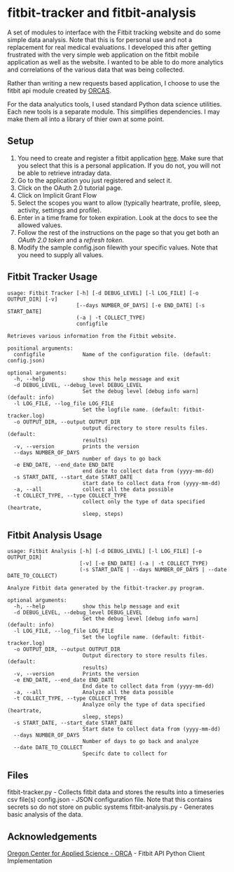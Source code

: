 # fitbit-tracker and fitbit-analysis
A set of modules to interface with the Fitbit tracking website and do some simple data analysis.  Note that this is for personal use and not a replacement for real medical evaluations.  I developed this after getting frustrated with the very simple web application on the fitbit mobile application as well as the website.  I wanted to be able to do more analytics and correlations of the various data that was being collected.  

Rather than writing a new requests based application, I choose to use the fitbit api module created by [ORCAS](https://github.com/orcasgit/python-fitbit).

For the data analyutics tools, I used standard Python data science utilities.  Each new tools is a separate module.  This simplifies dependencies.  I may make them all into a library of thier own at some point.

## Setup
1.  You need to create and register a fitbit application [here](https://dev.fitbit.com/apps/new).  Make sure that you select that this is a personal application.  If you do not, you will not be able to retrieve intraday data.
1.  Go to the application you just registered and select it.  
1.  Click on the OAuth 2.0 tutorial page.
1.  Click on Implicit Grant Flow
1.  Select the scopes you want to allow (typically heartrate, profile, sleep, activity, settings and profile).
1.  Enter in a time frame for token expiration.  Look at the docs to see the allowed values.
1.  Follow the rest of the instructions on the page so that you get both an *OAuth 2.0 token* and a *refresh token*.
1.  Modify the sample config.json filewith your specific values.  Note that you need to supply all values.

## Fitbit Tracker Usage 
```
usage: Fitbit Tracker [-h] [-d DEBUG_LEVEL] [-l LOG_FILE] [-o OUTPUT_DIR] [-v]
                      [--days NUMBER_OF_DAYS] [-e END_DATE] [-s START_DATE]
                      (-a | -t COLLECT_TYPE)
                      configfile

Retrieves various information from the Fitbit website.

positional arguments:
  configfile            Name of the configuration file. (default: config.json)

optional arguments:
  -h, --help            show this help message and exit
  -d DEBUG_LEVEL, --debug_level DEBUG_LEVEL
                        Set the debug level [debug info warn] (default: info)
  -l LOG_FILE, --log_file LOG_FILE
                        Set the logfile name. (default: fitbit-tracker.log)
  -o OUTPUT_DIR, --output OUTPUT_DIR
                        output directory to store results files. (default:
                        results)
  -v, --version         prints the version
  --days NUMBER_OF_DAYS
                        number of days to go back
  -e END_DATE, --end_date END_DATE
                        end date to collect data from (yyyy-mm-dd)
  -s START_DATE, --start_date START_DATE
                        start date to collect data from (yyyy-mm-dd)
  -a, --all             collect all the data possible
  -t COLLECT_TYPE, --type COLLECT_TYPE
                        collect only the type of data specified (heartrate,
                        sleep, steps)
```

## Fitbit Analysis Usage 
```
usage: Fitbit Analysis [-h] [-d DEBUG_LEVEL] [-l LOG_FILE] [-o OUTPUT_DIR]
                       [-v] [-e END_DATE] (-a | -t COLLECT_TYPE)
                       (-s START_DATE | --days NUMBER_OF_DAYS | --date DATE_TO_COLLECT)

Analyze Fitbit data generated by the fitbit-tracker.py program.

optional arguments:
  -h, --help            show this help message and exit
  -d DEBUG_LEVEL, --debug_level DEBUG_LEVEL
                        Set the debug level [debug info warn] (default: info)
  -l LOG_FILE, --log_file LOG_FILE
                        Set the logfile name. (default: fitbit-tracker.log)
  -o OUTPUT_DIR, --output OUTPUT_DIR
                        Output directory to store results files. (default:
                        results)
  -v, --version         Prints the version
  -e END_DATE, --end_date END_DATE
                        End date to collect data from (yyyy-mm-dd)
  -a, --all             Analyze all the data possible
  -t COLLECT_TYPE, --type COLLECT_TYPE
                        Analyze only the type of data specified (heartrate,
                        sleep, steps)
  -s START_DATE, --start_date START_DATE
                        Start date to collect data from (yyyy-mm-dd)
  --days NUMBER_OF_DAYS
                        Number of days to go back and analyze
  --date DATE_TO_COLLECT
                        Specifc date to collect for
```

## Files
fitbit-tracker.py - Collects fitbit data and stores the results into a timeseries csv file(s)
config.json - JSON configuration file.  Note that this contains secrets so do not store on public systems
fitbit-analysis.py - Generates basic analysis of the data.

## Acknowledgements
[ Oregon Center for Applied Science - ORCA](https://github.com/orcasgit/python-fitbit) - Fitbit API Python Client Implementation

